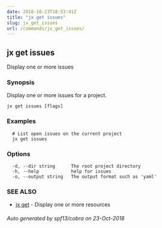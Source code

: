 ```yaml
---
date: 2018-10-23T18:53:41Z
title: "jx get issues"
slug: jx_get_issues
url: /commands/jx_get_issues/
---
```

## jx get issues

Display one or more issues

### Synopsis

Display one or more issues for a project.

```
jx get issues [flags]
```

### Examples

```
  # List open issues on the current project
  jx get issues
```

### Options

```
  -d, --dir string      The root project directory
  -h, --help            help for issues
  -o, --output string   The output format such as 'yaml'
```

### SEE ALSO

* [jx get](/commands/jx_get/)	 - Display one or more resources

###### Auto generated by spf13/cobra on 23-Oct-2018
